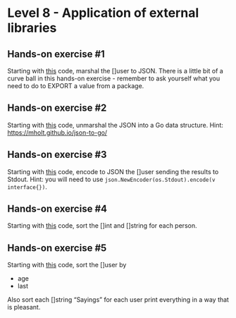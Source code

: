 # Level 8 - Application of external libraries

## Hands-on exercise #1

Starting with [this](https://play.golang.org/p/_fQUGm9Utvl) code, marshal the []user to JSON. There is a little bit of a curve ball in this
hands-on exercise - remember to ask yourself what you need to do to EXPORT a value from a
package.

## Hands-on exercise #2

Starting with [this](https://play.golang.org/p/b_UuCcZag9) code, unmarshal the JSON into a Go data structure. Hint: <https://mholt.github.io/json-to-go/>

## Hands-on exercise #3

Starting with [this](https://play.golang.org/p/BVRZTdlUZ_) code, encode to JSON the []user sending the results to Stdout.
Hint: you will need to use `json.NewEncoder(os.Stdout).encode(v interface{})`.

## Hands-on exercise #4

Starting with [this](https://play.golang.org/p/H_q75mpmHW) code, sort the []int and []string for each person.

## Hands-on exercise #5

Starting with [this](https://play.golang.org/p/BVRZTdlUZ_) code, sort the []user by

* age
* last

Also sort each []string “Sayings” for each user print everything in a way that is pleasant.

